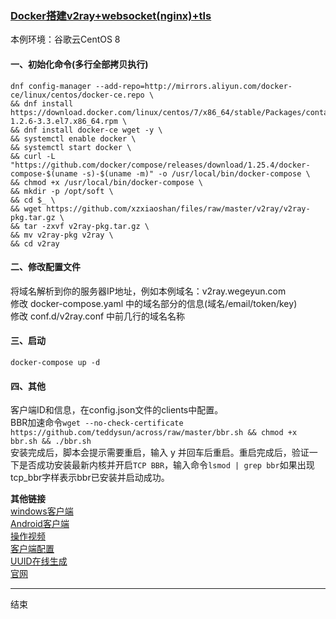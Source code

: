### [Docker搭建v2ray+websocket(nginx)+tls](https://github.com/xzxiaoshan/files/raw/master/v2ray/v2%2Bws%2Btls-docker.mp4)

本例环境：谷歌云CentOS 8  

#### 一、初始化命令(多行全部拷贝执行)
```
dnf config-manager --add-repo=http://mirrors.aliyun.com/docker-ce/linux/centos/docker-ce.repo \
&& dnf install https://download.docker.com/linux/centos/7/x86_64/stable/Packages/containerd.io-1.2.6-3.3.el7.x86_64.rpm \
&& dnf install docker-ce wget -y \
&& systemctl enable docker \
&& systemctl start docker \
&& curl -L "https://github.com/docker/compose/releases/download/1.25.4/docker-compose-$(uname -s)-$(uname -m)" -o /usr/local/bin/docker-compose \
&& chmod +x /usr/local/bin/docker-compose \
&& mkdir -p /opt/soft \
&& cd $_ \
&& wget https://github.com/xzxiaoshan/files/raw/master/v2ray/v2ray-pkg.tar.gz \
&& tar -zxvf v2ray-pkg.tar.gz \
&& mv v2ray-pkg v2ray \
&& cd v2ray
```

#### 二、修改配置文件  
将域名解析到你的服务器IP地址，例如本例域名：v2ray.wegeyun.com  
修改 docker-compose.yaml 中的域名部分的信息(域名/email/token/key)  
修改 conf.d/v2ray.conf 中前几行的域名名称  

#### 三、启动  
```
docker-compose up -d
```

#### 四、其他  
客户端ID和信息，在config.json文件的clients中配置。   
BBR加速命令`wget --no-check-certificate https://github.com/teddysun/across/raw/master/bbr.sh && chmod +x bbr.sh && ./bbr.sh`  
安装完成后，脚本会提示需要重启，输入 y 并回车后重启。重启完成后，验证一下是否成功安装最新内核并开启`TCP BBR`，输入命令`lsmod | grep bbr`如果出现tcp_bbr字样表示bbr已安装并启动成功。  

**其他链接**  
[windows客户端](https://github.com/2dust/v2rayN)  
[Android客户端](https://github.com/2dust/v2rayNG/releases)  
[操作视频](https://github.com/xzxiaoshan/files/raw/master/v2ray/v2%2Bws%2Btls-docker.mp4)  
[客户端配置](https://www.shawnlin.cn/v2ray-client/)  
[UUID在线生成](https://www.uuidgenerator.net/)  
[官网](https://www.v2ray.com/)  

---

结束

